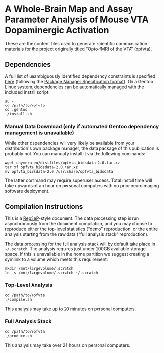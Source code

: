 # A Whole-Brain Map and Assay Parameter Analysis of Mouse VTA Dopaminergic Activation

These are the content files used to generate scientific communication materials for the project originally titled “Opto-fMRI of the VTA” (opfvta).

## Dependencies

A full list of unambiguously identified dependency constraints is specified [here](.gentoo/sci-publications/opfvta/opfvta-99999.ebuild) (following the [Package Manager Specification format](https://dev.gentoo.org/~ulm/pms/head/pms.html#x1-690008.2)).
On a Gentoo Linux system, dependencies can be automatically managed with the included install script:

```
su -
cd /path/to/opfvta
cd .gentoo
./install.sh
```

### Manual Data Download (only if automated Gentoo dependency management is unavailable)

While other dependencies will very likely be available from your distribution's own package manager, the data package of this publication is probably not.
You can manually install it via the following commands:

```
wget chymera.eu/distfiles/opfvta_bidsdata-2.0.tar.xz
tar xf opfvta_bidsdata-2.0.tar.xz
mv opfvta_bidsdata-2.0 /usr/share/opfvta_bidsdata
```

The latter command may require superuser access.
Total install time will take upwards of an hour on personal computers with no prior neuroimaging software deployment.

## Compilation Instructions

This is a [RepSeP](https://github.com/TheChymera/RepSeP)-style document.
The data processing step is run asynchronously from the document compilation, and you may choose to reproduce either the top-level statistics (“demo” reproduction) or the entire analysis starting from the raw data (“full analysis stack” reproduction).

The data processing for the full analysis stack will by default take place in `~/.scratch`.
The analysis requires just under 200GB available storage space.
If this is unavailable in the home partition we suggest creating a symlink to a volume which meets this requirement:

```
mkdir /mnt/largevolume/.scratch
ln -s /mnt/largevolume/.scratch ~/.scratch
```

### Top-Level Analysis

```
cd /path/to/opfvta
./compile.sh
```

This analysis may take up to 20 minutes on personal computers.

### Full Analysis Stack

```
cd /path/to/opfvta
./produce.sh
```

This analysis may take over 24 hours on personal computers.
